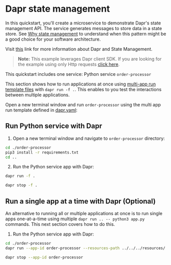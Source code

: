# Dapr state management

In this quickstart, you'll create a microservice to demonstrate Dapr's state management API. The service generates messages to store data in a state store. See [Why state management](#why-state-management) to understand when this pattern might be a good choice for your software architecture.

Visit [this](https://docs.dapr.io/developing-applications/building-blocks/state-management/) link for more information about Dapr and State Management.

> **Note:** This example leverages Dapr client SDK.  If you are looking for the example using only Http requests [click here](../http/).

This quickstart includes one service: Python service `order-processor`

This section shows how to run applications at once using [multi-app run template files](https://docs.dapr.io/developing-applications/local-development/multi-app-dapr-run/multi-app-overview/) with `dapr run -f .`.  This enables to you test the interactions between multiple applications.

Open a new terminal window and run  `order-processor` using the multi app run template defined in [dapr.yaml](./dapr.yaml):

## Run Python service with Dapr

1. Open a new terminal window and navigate to `order-processor` directory: 

<!-- STEP
name: Install python dependencies
-->

```bash
cd ./order-processor
pip3 install -r requirements.txt 
cd ..
```

<!-- END_STEP -->

2. Run the Python service app with Dapr: 

<!-- STEP
name: Run order-processor service
expected_stdout_lines:
  - "== APP - order-processor == INFO:root:Saving Order: {'orderId': '1'}"
  - "== APP - order-processor == INFO:root:Saving Order: {'orderId': '2'}"
  - "Exited App successfully"
expected_stderr_lines:
output_match_mode: substring
background: true
sleep: 15
-->
    
```bash
dapr run -f .
```

<!-- END_STEP -->

```bash
dapr stop -f .
```

## Run a single app at a time with Dapr (Optional)

An alternative to running all or multiple applications at once is to run single apps one-at-a-time using multiple `dapr run .. -- python3 app.py` commands.  This next section covers how to do this.

1. Run the Python service app with Dapr: 

<!-- STEP
name: Run order-processor service
expected_stdout_lines:
  - "== APP == INFO:root:Saving Order: {'orderId': '1'}"
  - "== APP == INFO:root:Saving Order: {'orderId': '2'}"
  - "Exited App successfully"
expected_stderr_lines:
output_match_mode: substring
background: true
sleep: 15
-->
    
```bash
cd ./order-processor
dapr run --app-id order-processor --resources-path ../../../resources/ -- python3 app.py
```

<!-- END_STEP -->

```bash
dapr stop --app-id order-processor
```
